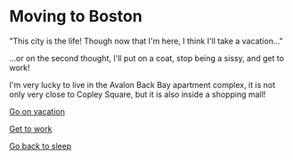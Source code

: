 # Moving to Boston

"This city is the life! Though now that I'm here, I think I'll take a vacation..."

...or on the second thought, I'll put on a coat, stop being a sissy, and get to work!

I'm very lucky to live in the Avalon Back Bay apartment complex, it is not only very close to Copley Square, but it is also inside a shopping mall!

[Go on vacation](../licked-cat/vacation.md)

[Get to work](../gtd/gtd.md)

[Go back to sleep](../go-back-to-sleep/go-back-to-sleep.md)